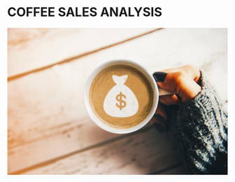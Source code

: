 # COFFEE SALES ANALYSIS
![Coffee sales](https://github.com/Srinathp712/SQL_project/blob/main/coffee.pic)
